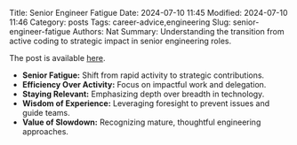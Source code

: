 Title: Senior Engineer Fatigue
Date: 2024-07-10 11:45
Modified: 2024-07-10 11:46
Category: posts
Tags: career-advice,engineering
Slug: senior-engineer-fatigue
Authors: Nat
Summary: Understanding the transition from active coding to strategic impact in senior engineering roles.

The post is available [here](https://luminousmen.com/post/senior-engineer-fatigue).

- **Senior Fatigue:** Shift from rapid activity to strategic contributions.
- **Efficiency Over Activity:** Focus on impactful work and delegation.
- **Staying Relevant:** Emphasizing depth over breadth in technology.
- **Wisdom of Experience:** Leveraging foresight to prevent issues and guide teams.
- **Value of Slowdown:** Recognizing mature, thoughtful engineering approaches.
